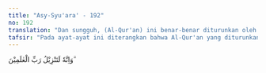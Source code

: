 ```yaml
---
title: "Asy-Syu'ara' - 192"
no: 192
translation: "Dan sungguh, (Al-Qur'an) ini benar-benar diturunkan oleh Tuhan seluruh alam,"
tafsir: "Pada ayat-ayat ini diterangkan bahwa Al-Qur'an yang diturunkan kepada Muhammad adalah kitab suci yang berasal dari Tuhan semesta alam. Diturunkan kepada Muhammad secara berangsur-angsur dengan perantaraan Jibril, malaikat yang bertugas membawa wahyu kepada para rasul. Al-Qur'an itu ditanamkan ke dalam hati Muhammad, maksudnya ialah Al-Qur'an itu dibacakan oleh Jibril sedemikian rupa sehingga Nabi Muhammad memahami betul arti dan maksudnya. Dengan pemahaman dan pengertian yang demikian, maka Nabi Muhammad mudah menyampaikan kepada umatnya dan umatnya mudah pula menerimanya.\n\nSebagai contoh, ketika Surah al-An'am yang ayatnya berjumlah 165 ayat dan Surah Yusuf sebanyak 111 ayat diturunkan sekaligus, Rasulullah langsung menerima dan menghafalnya. Ini bukti bahwa Al-Qur'an telah dihunjamkan ke hati Rasul oleh malaikat dengan lisannya.\n\nAllah menerangkan bahwa Al-Qur'an itu diturunkan dalam bahasa Arab yang jelas dan fasih serta gaya bahasa yang indah. Di dalamnya terdapat pula ayat-ayat yang menantang orang-orang musyrik Mekah agar membuat ayat-ayat yang lain seperti ayat-ayat Al-Qur'an itu, kalau mereka tidak percaya bahwa Al-Qur'an itu diturunkan dari Allah dan hanyalah buatan Muhammad sendiri. Akan tetapi, mereka tidak mampu menandinginya, walaupun dengan membuat satu surah pun yang sefasih dan seindah gaya bahasa Al-Qur'an. Dengan demikian, tidak ada lagi alasan bagi orang-orang musyrik Mekah itu untuk mengatakan bahwa Al-Qur'an itu hanyalah buatan Muhammad semata. Tegasnya, kendati Al-Qur'an itu diturunkan dalam bahasa Arab, yakni bahasa mereka sendiri, tetapi mereka tidak mampu menandingi ayat-ayatnya. Kalau Muhammad dapat membuat Al-Qur'an, tentu menurut logikanya, mereka juga dapat membuatnya, karena sama-sama bangsa Arab dan sama-sama berbahasa Arab. \n\nMereka memahami ayat-ayat Al-Qur'an itu, mengetahui keindahan gaya bahasanya, dan meyakini bahwa Al-Qur'an itu bukan bersumber dari manusia. Mereka mengetahui betul sampai di mana batas kemampuan manusia, namun mereka tetap tidak mau beriman kepadanya karena sifat takabur dan keingkaran yang berurat dan berakar pada diri mereka."
---
```


وَاِنَّهٗ لَتَنْزِيْلُ رَبِّ الْعٰلَمِيْنَ ۗ  
